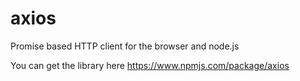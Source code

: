 # axios

Promise based HTTP client for the browser and node.js

You can get the library here https://www.npmjs.com/package/axios